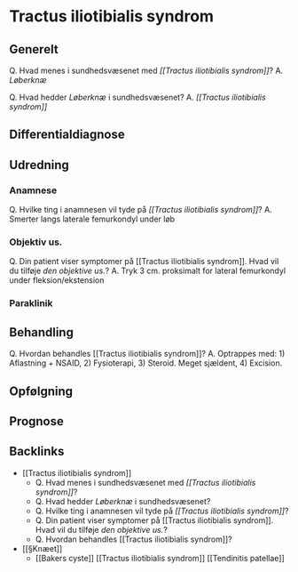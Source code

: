 # Tractus iliotibialis syndrom
## Generelt
Q. Hvad menes i sundhedsvæsenet med *[[Tractus iliotibialis syndrom]]*? 
A. *Løberknæ*

Q. Hvad hedder *Løberknæ* i sundhedsvæsenet? 
A. *[[Tractus iliotibialis syndrom]]* 

## Differentialdiagnose


## Udredning
### Anamnese
Q. Hvilke ting i anamnesen vil tyde på *[[Tractus iliotibialis syndrom]]*? 
A. Smerter langs laterale femurkondyl under løb

### Objektiv us.
Q. Din patient viser symptomer på [[Tractus iliotibialis syndrom]]. Hvad vil du tilføje *den objektive us.*? 
A. Tryk 3 cm. proksimalt for lateral femurkondyl under fleksion/ekstension

### Paraklinik

## Behandling
Q. Hvordan behandles [[Tractus iliotibialis syndrom]]?
A. Optrappes med: 1) Aflastning + NSAID, 2) Fysioterapi, 3) Steroid. Meget sjældent, 4) Excision.

## Opfølgning


## Prognose
 

## Backlinks
* [[Tractus iliotibialis syndrom]]
	* Q. Hvad menes i sundhedsvæsenet med *[[Tractus iliotibialis syndrom]]*? 
	* Q. Hvad hedder *Løberknæ* i sundhedsvæsenet? 
	* Q. Hvilke ting i anamnesen vil tyde på *[[Tractus iliotibialis syndrom]]*? 
	* Q. Din patient viser symptomer på [[Tractus iliotibialis syndrom]]. Hvad vil du tilføje *den objektive us.*? 
	* Q. Hvordan behandles [[Tractus iliotibialis syndrom]]?
* [[§Knæet]]
	* [[Bakers cyste]]
[[Tractus iliotibialis syndrom]]
[[Tendinitis patellae]]

<!-- #anki/tag/med/Orto #anki/deck/Medicine #anki/tag/med/GP -->

<!-- {BearID:D95DB909-D9B1-42B1-B6C7-717EF6A97568-3068-0000058311C0F32E} -->
